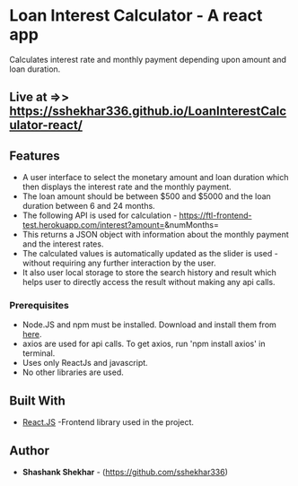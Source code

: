 # Loan Interest Calculator - A react app

Calculates interest rate and monthly payment depending upon amount and loan duration.

## Live at =>>  https://sshekhar336.github.io/LoanInterestCalculator-react/

## Features

- A user interface to select the monetary amount and loan duration which then displays the interest rate and the monthly payment.
- The loan amount should be between $500 and $5000 and the loan duration between 6 and 24 months.
- The following API is used for calculation - https://ftl-frontend-test.herokuapp.com/interest?amount=<amount>&numMonths=<numMonths>
- This returns a JSON object with information about the monthly payment and the interest rates.
- The calculated values is automatically updated as the slider is used - without requiring any further interaction by the user.
- It also user local storage to store the search history and result which helps user to directly access the result without making any api calls.
  
### Prerequisites

- Node.JS and npm must be installed. Download and install them from [here](https://nodejs.org).
- axios are used for api calls. To get axios, run 'npm install axios' in terminal.
- Uses only ReactJs and javascript.
- No other libraries are used.

## Built With

- [React.JS](https://reactjs.org/) -Frontend library used in the project.

## Author

- **Shashank Shekhar** - (https://github.com/sshekhar336)
  
  

